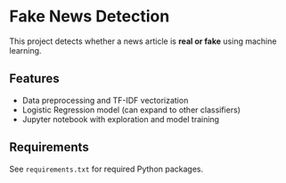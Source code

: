 # Fake News Detection

This project detects whether a news article is **real or fake** using machine learning.

## Features
- Data preprocessing and TF-IDF vectorization
- Logistic Regression model (can expand to other classifiers)
- Jupyter notebook with exploration and model training

## Requirements
See `requirements.txt` for required Python packages.
